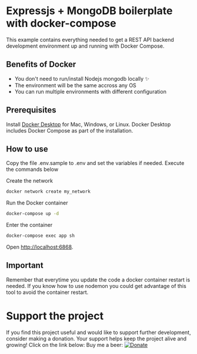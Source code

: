 # Expressjs + MongoDB boilerplate with docker-compose

This example contains everything needed to get a REST API backend development environment up and running with Docker Compose.

## Benefits of Docker

- You don't need to run/install Nodejs mongodb locally ✨
- The environment will be the same accross any OS
- You can run multiple environments with different configuration

## Prerequisites

Install [Docker Desktop](https://docs.docker.com/get-docker) for Mac, Windows, or Linux. Docker Desktop includes Docker Compose as part of the installation.

## How to use

Copy the file .env.sample to .env and set the variables if needed.
Execute the commands below

Create the network
```bash
docker network create my_network
```

Run the Docker container
```bash
docker-compose up -d
```

Enter the container
```bash
docker-compose exec app sh
```


Open [http://localhost:6868](http://localhost:3000).

## Important

Remember that everytime you update the code a docker container restart is needed. If you know how to use nodemon you could get advantage of this tool to avoid the container restart.


# Support the project

If you find this project useful and would like to support further development, consider making a donation. Your support helps keep the project alive and growing! Click on the link below:
Buy me a beer: [![Donate](https://img.shields.io/badge/Donate-PayPal-green.svg)](https://www.paypal.com/donate/?hosted_button_id=SX6JC6E6GE7JL)